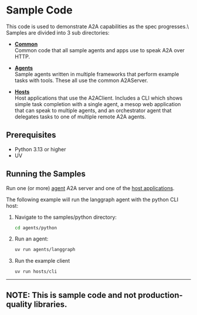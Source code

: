 # Sample Code

This code is used to demonstrate A2A capabilities as the spec progresses.\ Samples are divided into 3 sub directories:

* [**Common**](/agents/python/common)  
Common code that all sample agents and apps use to speak A2A over HTTP. 

* [**Agents**](/agents/python/agents/README.md)  
Sample agents written in multiple frameworks that perform example tasks with tools. These all use the common A2AServer.

* [**Hosts**](/agents/python/hosts/README.md)  
Host applications that use the A2AClient. Includes a CLI which shows simple task completion with a single agent, a mesop web application that can speak to multiple agents, and an orchestrator agent that delegates tasks to one of multiple remote A2A agents.

## Prerequisites

- Python 3.13 or higher
- UV

## Running the Samples

Run one (or more) [agent](/agents/python/agents/README.md) A2A server and one of the [host applications](/agents/python/hosts/README.md). 

The following example will run the langgraph agent with the python CLI host:

1. Navigate to the samples/python directory:
    ```bash
    cd agents/python
    ```
2. Run an agent:
    ```bash
    uv run agents/langgraph
    ```
3. Run the example client
    ```
    uv run hosts/cli
    ```
---
**NOTE:** 
This is sample code and not production-quality libraries.
---
